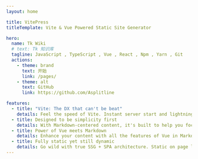 ```yaml
---
layout: home

title: VitePress
titleTemplate: Vite & Vue Powered Static Site Generator

hero:
  name: Tk Wiki
  # text: Tk 知识库
  tagline: JavaScript , TypeScript , Vue , React , Npm , Yarn , Git
  actions:
    - theme: brand
      text: 开始
      link: /pages/
    - theme: alt
      text: GitHub
      link: https://github.com/Asplitline

features:
  - title: "Vite: The DX that can't be beat"
    details: Feel the speed of Vite. Instant server start and lightning fast HMR that stays fast regardless of the app size.
  - title: Designed to be simplicity first
    details: With Markdown-centered content, it's built to help you focus on writing and deployed with minimum configuration.
  - title: Power of Vue meets Markdown
    details: Enhance your content with all the features of Vue in Markdown, while being able to customize your site with Vue.
  - title: Fully static yet still dynamic
    details: Go wild with true SSG + SPA architecture. Static on page load, but engage users with 100% interactivity from there.
---
```

